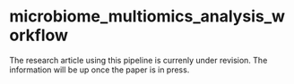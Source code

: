 # microbiome_multiomics_analysis_workflow
The research article using this pipeline is currenly under revision. The information will be up once the paper is in press.
